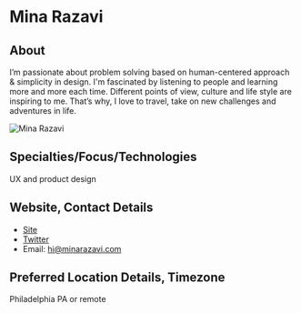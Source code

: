 # Mina Razavi

## About
I’m passionate about problem solving based on human-centered approach & simplicity in design. I'm fascinated by listening to people and learning more and more each time. Different points of view, culture and life style are inspiring to me. That’s why, I love to travel, take on new challenges and adventures in life.

![Mina Razavi](https://pbs.twimg.com/profile_images/652005387848171520/5f4OXqEt_400x400.jpg) <!-- add a link to a photo within the parenthesis if you wish! -->

## Specialties/Focus/Technologies 
UX and product design

## Website, Contact Details
* [Site](http://minarazavi.com/)<br>
* [Twitter](https://twitter.com/Minirva60)<br>
* Email: hi@minarazavi.com 

## Preferred Location Details, Timezone
Philadelphia PA or remote
